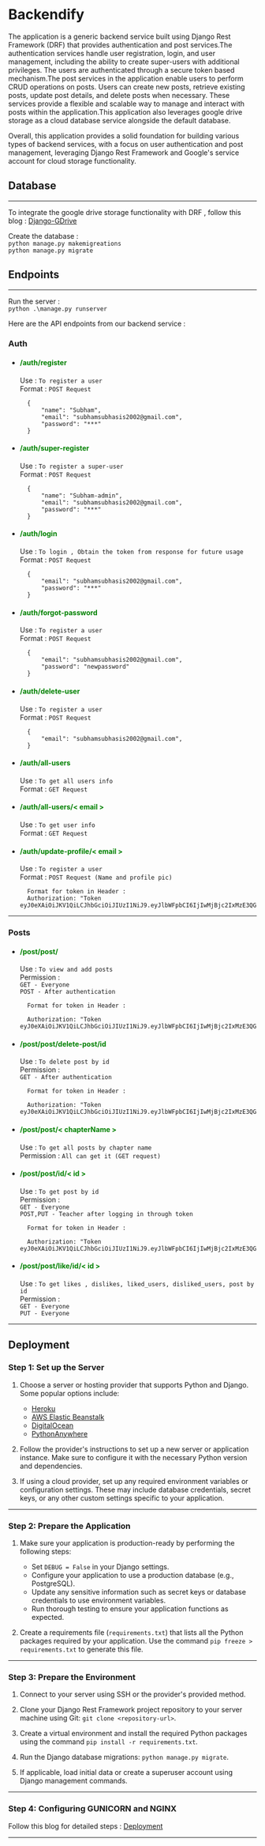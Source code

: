 # Backendify

The application is a generic backend service built using Django Rest Framework (DRF) that provides authentication and post services.The authentication services handle user registration, login, and user management, including the ability to create super-users with additional privileges. The users are authenticated through a secure token based mechanism.The post services in the application enable users to perform CRUD operations on posts. Users can create new posts, retrieve existing posts, update post details, and delete posts when necessary. These services provide a flexible and scalable way to manage and interact with posts within the application.This application also leverages google drive storage as a cloud database service alongside the default database.

Overall, this application provides a solid foundation for building various types of backend services, with a focus on user authentication and post management, leveraging Django Rest Framework and Google's service account for cloud storage functionality.

## Database
----

To integrate the google drive storage functionality with DRF , follow this blog  : [Django-GDrive](https://django-googledrive-storage.readthedocs.io/en/latest/)

Create the database :  
`python manage.py makemigreations` \
`python manage.py migrate` 


## Endpoints 
----
Run the server :    
 `python .\manage.py runserver` 

Here are the API endpoints from our backend service :

### Auth

- #### <span style="color:green"> /auth/register  

    Use : `To register a user` \
    Format :  `POST Request`

        {
            "name": "Subham",
            "email": "subhamsubhasis2002@gmail.com",
            "password": "***"
        }
        
- #### <span style="color:green"> /auth/super-register  

    Use : `To register a super-user` \
    Format :  `POST Request`

        {
            "name": "Subham-admin",
            "email": "subhamsubhasis2002@gmail.com",
            "password": "***"
        }


- #### <span style="color:green"> /auth/login
    Use : `To login , Obtain the token from response for future usage` \
    Format : `POST Request`

        {
            "email": "subhamsubhasis2002@gmail.com",
            "password": "***"
        }

- #### <span style="color:green"> /auth/forgot-password  

    Use : `To register a user` \
    Format :  `POST Request`

        {
            "email": "subhamsubhasis2002@gmail.com",
            "password": "newpassword"
        }

- ####  <span style="color:green"> /auth/delete-user

    Use : `To register a user` \
    Format :  `POST Request`

        {
            "email": "subhamsubhasis2002@gmail.com",
        }

- #### <span style="color:green"> /auth/all-users

    Use : `To get all users info` \
    Format :  `GET Request`

- #### <span style="color:green"> /auth/all-users/< email >

    Use : `To get user info` \
    Format :  `GET Request`


- #### <span style="color:green"> /auth/update-profile/< email >

    Use : `To register a user` \
    Format :  `POST Request (Name and profile pic)`

        Format for token in Header :
        Authorization: "Token eyJ0eXAiOiJKV1QiLCJhbGciOiJIUzI1NiJ9.eyJlbWFpbCI6IjIwMjBjc2IxMzE3QGlpdHJwci5hYy5pbiIsImV4cCI6MTY4MDgyMDgwNH0.wgsupH5q67u5qjo_pHSe71OHolP2S2iEjUwjEVSFgSk"

-----

### Posts

- #### <span style="color:green"> /post/post/

    Use : `To view and add posts` \
    Permission : \
        `GET - Everyone` \
        `POST - After authentication`

        Format for token in Header :

        Authorization: "Token eyJ0eXAiOiJKV1QiLCJhbGciOiJIUzI1NiJ9.eyJlbWFpbCI6IjIwMjBjc2IxMzE3QGlpdHJwci5hYy5pbiIsImV4cCI6MTY4MDgyMDgwNH0.wgsupH5q67u5qjo_pHSe71OHolP2S2iEjUwjEVSFgSk"

- #### <span style="color:green"> /post/post/delete-post/id

    Use : `To delete post by id` \
    Permission : \
        `GET - After authentication`

        Format for token in Header :

        Authorization: "Token eyJ0eXAiOiJKV1QiLCJhbGciOiJIUzI1NiJ9.eyJlbWFpbCI6IjIwMjBjc2IxMzE3QGlpdHJwci5hYy5pbiIsImV4cCI6MTY4MDgyMDgwNH0.wgsupH5q67u5qjo_pHSe71OHolP2S2iEjUwjEVSFgSk"

- #### <span style="color:green"> /post/post/< chapterName > 

    Use : `To get all posts by chapter name` \
    Permission : `All can get it (GET request)`

- #### <span style="color:green"> /post/post/id/< id >

    Use : `To get post by id` \
    Permission : \
        `GET - Everyone` \
        `POST,PUT - Teacher after logging in through token` 

        Format for token in Header :

        Authorization: "Token eyJ0eXAiOiJKV1QiLCJhbGciOiJIUzI1NiJ9.eyJlbWFpbCI6IjIwMjBjc2IxMzE3QGlpdHJwci5hYy5pbiIsImV4cCI6MTY4MDgyMDgwNH0.wgsupH5q67u5qjo_pHSe71OHolP2S2iEjUwjEVSFgSk"

- #### <span style="color:green"> /post/post/like/id/< id > 

    Use : `To get likes , dislikes, liked_users, disliked_users, post by id` \
    Permission : \
        `GET - Everyone` \
        `PUT - Everyone`  
---
## Deployment

### Step 1: Set up the Server

1. Choose a server or hosting provider that supports Python and Django. Some popular options include:
   - [Heroku](https://www.heroku.com/)
   - [AWS Elastic Beanstalk](https://aws.amazon.com/elasticbeanstalk/)
   - [DigitalOcean](https://www.digitalocean.com/)
   - [PythonAnywhere](https://www.pythonanywhere.com/)

2. Follow the provider's instructions to set up a new server or application instance. Make sure to configure it with the necessary Python version and dependencies.

3. If using a cloud provider, set up any required environment variables or configuration settings. These may include database credentials, secret keys, or any other custom settings specific to your application.


-----

### Step 2: Prepare the Application


1. Make sure your application is production-ready by performing the following steps:
   - Set `DEBUG = False` in your Django settings.
   - Configure your application to use a production database (e.g., PostgreSQL).
   - Update any sensitive information such as secret keys or database credentials to use environment variables.
   - Run thorough testing to ensure your application functions as expected.

2. Create a requirements file (`requirements.txt`) that lists all the Python packages required by your application. Use the command `pip freeze > requirements.txt` to generate this file.

-----

### Step 3: Prepare the Environment

1. Connect to your server using SSH or the provider's provided method.

2. Clone your Django Rest Framework project repository to your server machine using Git: `git clone <repository-url>`.

3. Create a virtual environment and install the required Python packages using the command `pip install -r requirements.txt`.

4. Run the Django database migrations: `python manage.py migrate`.

5. If applicable, load initial data or create a superuser account using Django management commands.

-----


### Step 4: Configuring GUNICORN and NGINX

Follow this blog for detailed steps : [Deployment](https://realpython.com/django-nginx-gunicorn/)



---


